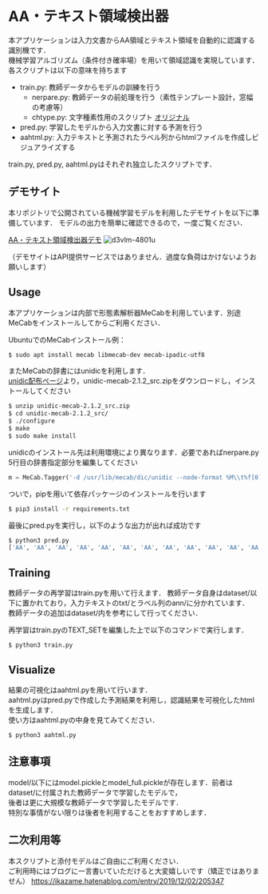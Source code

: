 # AA・テキスト領域検出器
本アプリケーションは入力文書からAA領域とテキスト領域を自動的に認識する識別機です．  
機械学習アルゴリズム（条件付き確率場）を用いて領域認識を実現しています．  
各スクリプトは以下の意味を持ちます

+ train.py: 教師データからモデルの訓練を行う
  + nerpare.py: 教師データの前処理を行う（素性テンプレート設計，窓幅の考慮等）
  + chtype.py: 文字種素性用のスクリプト [オリジナル](https://qiita.com/Hironsan/items/326b66711eb4196aa9d4)
+ pred.py: 学習したモデルから入力文書に対する予測を行う
+ aahtml.py: 入力テキストと予測されたラベル列からhtmlファイルを作成しビジュアライズする

train.py, pred.py, aahtml.pyはそれぞれ独立したスクリプトです．

## デモサイト
本リポジトリで公開されている機械学習モデルを利用したデモサイトを以下に準備しています．
モデルの出力を簡単に確認できるので，一度ご覧ください．  

[AA・テキスト領域検出器デモ](http://ikazame.dip.jp/)
![d3vlm-4801u](https://user-images.githubusercontent.com/38273766/72685686-b1c1ef00-3b2f-11ea-9c6c-46d39a179f51.gif)

（デモサイトはAPI提供サービスではありません．過度な負荷はかけないようお願いします）


## Usage
本アプリケーションは内部で形態素解析器MeCabを利用しています．別途MeCabをインストールしてからご利用ください．

UbuntuでのMeCabインストール例：
```bash
$ sudo apt install mecab libmecab-dev mecab-ipadic-utf8
```

またMeCabの辞書にはunidicを利用します．  
[unidic配布ページ](https://ja.osdn.net/projects/unidic/releases/)より，unidic-mecab-2.1.2_src.zipをダウンロードし，インストールしてください
```bash
$ unzip unidic-mecab-2.1.2_src.zip
$ cd unidic-mecab-2.1.2_src/
$ ./configure
$ make
$ sudo make install
```

unidicのインストール先は利用環境により異なります．必要であればnerpare.py 5行目の辞書指定部分を編集してください

```python
m = MeCab.Tagger('-d /usr/lib/mecab/dic/unidic --node-format %M\\t%f[0],%f[1],%f[2],%f[3],%f[4],%f[5],%f[6],%f[7],%f[8]\\n --unk-format %M\\t%f[0],%f[1],%f[2],%f[3],%f[4],%f[5]\\n')
```

ついで，pipを用いて依存パッケージのインストールを行います
```bash
$ pip3 install -r requirements.txt
```

最後にpred.pyを実行し，以下のような出力が出れば成功です
```bash
$ python3 pred.py
['AA', 'AA', 'AA', 'AA', 'AA', 'AA', 'AA', 'AA', 'AA', 'AA', 'AA', 'AA', 'AA', 'AA', 'AA', 'AA', 'AA', 'AA', 'AA', 'AA', 'AA', 'AA', 'AA', 'AA', 'AA', 'AA', 'AA', 'AA', 'AA', 'AA', 'AA', 'AA', 'AA', 'AA', 'AA', 'AA', 'AA', 'AA', 'AA', 'AA', 'AA', 'AA', 'AA', 'AA', 'AA', 'AA', 'AA', 'AA', 'AA', 'AA', 'AA', 'AA', 'AA', 'AA', 'AA', 'AA', 'AA', 'AA', 'AA', 'AA', 'AA', 'AA', 'AA', 'AA', 'AA', 'AA', 'AA', 'AA', 'O', 'O', 'O', 'Serifu', 'Serifu', 'Serifu', 'Serifu', 'Serifu', 'Serifu', 'Serifu', 'Serifu', 'Serifu', 'Serifu', 'Serifu', 'Serifu', 'O', 'O', 'AA', 'AA', 'AA', 'AA', 'AA', 'AA', 'AA', 'AA', 'AA', 'AA', 'AA', 'AA', 'AA', 'AA', 'AA', 'AA', 'AA', 'AA', 'AA', 'AA', 'AA', 'AA', 'AA', 'AA', 'AA', 'AA', 'AA', 'AA', 'AA', 'AA', 'AA', 'AA', 'AA', 'AA', 'AA', 'AA', 'AA', 'AA', 'AA', 'AA', 'AA']
```

## Training
教師データの再学習はtrain.pyを用いて行えます．
教師データ自身はdataset/以下に置かれており，入力テキストのtxt/とラベル列のann/に分かれています．  
教師データの追加はdataset/内を参考にして行ってください．

再学習はtrain.pyのTEXT_SETを編集した上で以下のコマンドで実行します．
```
$ python3 train.py
```

## Visualize
結果の可視化はaahtml.pyを用いて行います．  
aahtml.pyはpred.pyで作成した予測結果を利用し，認識結果を可視化したhtmlを生成します．  
使い方はaahtml.pyの中身を見てみてください．

```
$ python3 aahtml.py
```

## 注意事項
model/以下にはmodel.pickleとmodel_full.pickleが存在します．前者はdataset/に付属された教師データで学習したモデルで，  
後者は更に大規模な教師データで学習したモデルです．  
特別な事情がない限りは後者を利用することをおすすめします．

## 二次利用等
本スクリプトと添付モデルはご自由にご利用ください．  
ご利用時にはブログに一言書いていただけると大変嬉しいです（矯正ではありません）
https://ikazame.hatenablog.com/entry/2019/12/02/205347
